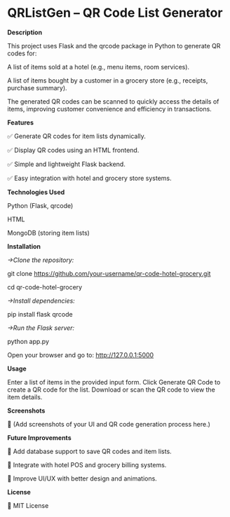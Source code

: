# QRListGen – QR Code List Generator

**Description**

This project uses Flask and the qrcode package in Python to generate QR codes for:

A list of items sold at a hotel (e.g., menu items, room services).

A list of items bought by a customer in a grocery store (e.g., receipts, purchase summary).

The generated QR codes can be scanned to quickly access the details of items, improving customer convenience and efficiency in transactions.

**Features**

✅ Generate QR codes for item lists dynamically.

✅ Display QR codes using an HTML frontend.

✅ Simple and lightweight Flask backend.

✅ Easy integration with hotel and grocery store systems.

**Technologies Used**

Python (Flask, qrcode)

HTML

MongoDB (storing item lists)

**Installation**

*->Clone the repository:*

git clone https://github.com/your-username/qr-code-hotel-grocery.git

cd qr-code-hotel-grocery

*->Install dependencies:*

pip install flask qrcode

*->Run the Flask server:*

python app.py

Open your browser and go to:
http://127.0.0.1:5000

**Usage**

Enter a list of items in the provided input form.
Click Generate QR Code to create a QR code for the list.
Download or scan the QR code to view the item details.

**Screenshots**

📌 (Add screenshots of your UI and QR code generation process here.)

**Future Improvements**

🔹 Add database support to save QR codes and item lists.

🔹 Integrate with hotel POS and grocery billing systems.

🔹 Improve UI/UX with better design and animations.

**License**

📜 MIT License


